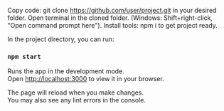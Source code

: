 Copy code: git clone https://github.com/user/project.git in your desired folder.
Open terminal in the cloned folder. (Windows: Shift+right-click, "Open command prompt here").
Install tools: npm i to get project ready.

In the project directory, you can run:

### `npm start`

Runs the app in the development mode.\
Open [http://localhost:3000](http://localhost:3000) to view it in your browser.

The page will reload when you make changes.\
You may also see any lint errors in the console.
